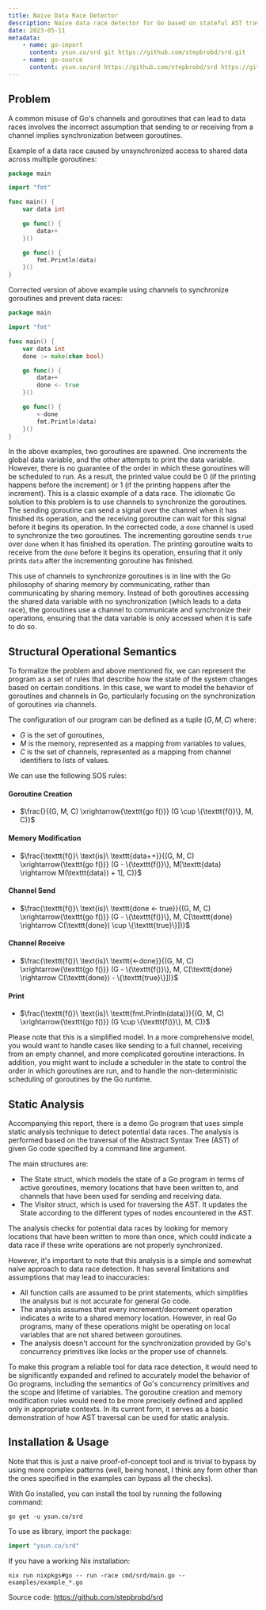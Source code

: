 ```yaml
---
title: Naive Data Race Detector
description: Naive data race detector for Go based on stateful AST traversal with pre-defined structural operational semantic rules.
date: 2023-05-11
metadata:
    - name: go-import
      content: ysun.co/srd git https://github.com/stepbrobd/srd.git
    - name: go-source
      content: ysun.co/srd https://github.com/stepbrobd/srd https://github.com/stepbrobd/srd/tree/master{/dir} https://github.com/stepbrobd/srd/blob/master{/dir}/{file}#L{line}
---
```


## Problem

A common misuse of Go's channels and goroutines that can lead to data races involves the incorrect assumption that sending to or receiving from a channel implies synchronization between goroutines.

Example of a data race caused by unsynchronized access to shared data across multiple goroutines:

```go
package main

import "fmt"

func main() {
    var data int

    go func() {
        data++
    }()

    go func() {
        fmt.Println(data)
    }()
}
```

Corrected version of above example using channels to synchronize goroutines and prevent data races:

```go
package main

import "fmt"

func main() {
    var data int
    done := make(chan bool)

    go func() {
        data++
        done <- true
    }()

    go func() {
        <-done
        fmt.Println(data)
    }()
}
```

In the above examples, two goroutines are spawned. One increments the global data variable, and the other attempts to print the data variable.
However, there is no guarantee of the order in which these goroutines will be scheduled to run.
As a result, the printed value could be 0 (if the printing happens before the increment) or 1 (if the printing happens after the increment).
This is a classic example of a data race. The idiomatic Go solution to this problem is to use channels to synchronize the goroutines.
The sending goroutine can send a signal over the channel when it has finished its operation, and the receiving goroutine can wait for this signal before it begins its operation.
In the corrected code, a `done` channel is used to synchronize the two goroutines.
The incrementing goroutine sends `true` over `done` when it has finished its operation.
The printing goroutine waits to receive from the `done` before it begins its operation, ensuring that it only prints `data` after the incrementing goroutine has finished.

This use of channels to synchronize goroutines is in line with the Go philosophy of sharing memory by communicating, rather than communicating by sharing memory.
Instead of both goroutines accessing the shared data variable with no synchronization (which leads to a data race), the goroutines use a channel to communicate and synchronize their operations, ensuring that the data variable is only accessed when it is safe to do so.

## Structural Operational Semantics

To formalize the problem and above mentioned fix, we can represent the program as a set of rules that describe how the state of the system changes based on certain conditions.
In this case, we want to model the behavior of goroutines and channels in Go, particularly focusing on the synchronization of goroutines via channels.

The configuration of our program can be defined as a tuple $(G, M, C)$ where:

- $G$ is the set of goroutines,
- $M$ is the memory, represented as a mapping from variables to values,
- $C$ is the set of channels, represented as a mapping from channel identifiers to lists of values.

We can use the following SOS rules:

#### Goroutine Creation

- $\frac{}{(G, M, C) \xrightarrow{\texttt{go f()}} (G \cup \{\texttt{f()}\}, M, C)}$

#### Memory Modification

- $\frac{\texttt{f()}\ \text{is}\ \texttt{data++}}{(G, M, C) \xrightarrow{\texttt{go f()}} (G - \{\texttt{f()}\}, M[\texttt{data} \rightarrow M(\texttt{data}) + 1], C)}$

#### Channel Send

- $\frac{\texttt{f()}\ \text{is}\ \texttt{done <- true}}{(G, M, C) \xrightarrow{\texttt{go f()}} (G - \{\texttt{f()}\}, M, C[\texttt{done} \rightarrow C(\texttt{done}) \cup \{\texttt{true}\}])}$

#### Channel Receive

- $\frac{\texttt{f()}\ \text{is}\ \texttt{<-done}}{(G, M, C) \xrightarrow{\texttt{go f()}} (G - \{\texttt{f()}\}, M, C[\texttt{done} \rightarrow C(\texttt{done}) - \{\texttt{true}\}])}$

#### Print

- $\frac{\texttt{f()}\ \text{is}\ \texttt{fmt.Println(data)}}{(G, M, C) \xrightarrow{\texttt{go f()}} (G \cup \{\texttt{f()}\}, M, C)}$

Please note that this is a simplified model. In a more comprehensive model, you would want to handle cases like sending to a full channel, receiving from an empty channel, and more complicated goroutine interactions. In addition, you might want to include a scheduler in the state to control the order in which goroutines are run, and to handle the non-deterministic scheduling of goroutines by the Go runtime.

## Static Analysis

Accompanying this report, there is a demo Go program that uses simple static analysis technique to detect potential data races.
The analysis is performed based on the traversal of the Abstract Syntax Tree (AST) of given Go code specified by a command line argument.

The main structures are:

- The State struct, which models the state of a Go program in terms of active goroutines, memory locations that have been written to, and channels that have been used for sending and receiving data.
- The Visitor struct, which is used for traversing the AST. It updates the State according to the different types of nodes encountered in the AST.

The analysis checks for potential data races by looking for memory locations that have been written to more than once, which could indicate a data race if these write operations are not properly synchronized.

However, it's important to note that this analysis is a simple and somewhat naive approach to data race detection. It has several limitations and assumptions that may lead to inaccuracies:

- All function calls are assumed to be print statements, which simplifies the analysis but is not accurate for general Go code.
- The analysis assumes that every increment/decrement operation indicates a write to a shared memory location. However, in real Go programs, many of these operations might be operating on local variables that are not shared between goroutines.
- The analysis doesn't account for the synchronization provided by Go's concurrency primitives like locks or the proper use of channels.

To make this program a reliable tool for data race detection, it would need to be significantly expanded and refined to accurately model the behavior of Go programs, including the semantics of Go's concurrency primitives and the scope and lifetime of variables. The goroutine creation and memory modification rules would need to be more precisely defined and applied only in appropriate contexts. In its current form, it serves as a basic demonstration of how AST traversal can be used for static analysis.

## Installation & Usage

Note that this is just a naive proof-of-concept tool and is trivial to bypass by using more complex patterns (well, being honest, I think any form other than the ones specified in the examples can bypass all the checks).

With Go installed, you can install the tool by running the following command:

```shell
go get -u ysun.co/srd
```

To use as library, import the package:

```go
import "ysun.co/srd"
```

If you have a working Nix installation:

```shell
nix run nixpkgs#go -- run -race cmd/srd/main.go -- examples/example_*.go
```

Source code: <https://github.com/stepbrobd/srd>
